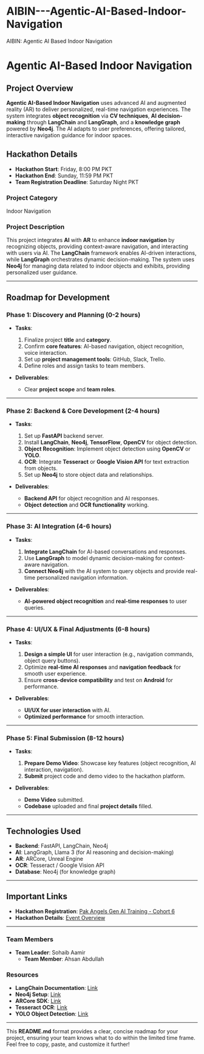 # AIBIN---Agentic-AI-Based-Indoor-Navigation
AIBIN: Agentic AI Based Indoor Navigation 

# Agentic AI-Based Indoor Navigation

## Project Overview

**Agentic AI-Based Indoor Navigation** uses advanced AI and augmented reality (AR) to deliver personalized, real-time navigation experiences. The system integrates **object recognition** via **CV techniques**, **AI decision-making** through **LangChain** and **LangGraph**, and a **knowledge graph** powered by **Neo4j**. The AI adapts to user preferences, offering tailored, interactive navigation guidance for indoor spaces.

## Hackathon Details

- **Hackathon Start**: Friday, 8:00 PM PKT  
- **Hackathon End**: Sunday, 11:59 PM PKT  
- **Team Registration Deadline**: Saturday Night PKT

### **Project Category**
Indoor Navigation

### **Project Description**
This project integrates **AI** with **AR** to enhance **indoor navigation** by recognizing objects, providing context-aware navigation, and interacting with users via AI. The **LangChain** framework enables AI-driven interactions, while **LangGraph** orchestrates dynamic decision-making. The system uses **Neo4j** for managing data related to indoor objects and exhibits, providing personalized user guidance.

---

## **Roadmap for Development**

### **Phase 1: Discovery and Planning (0-2 hours)**

- **Tasks**:
  1. Finalize project **title** and **category**.
  2. Confirm **core features**: AI-based navigation, object recognition, voice interaction.
  3. Set up **project management tools**: GitHub, Slack, Trello.
  4. Define roles and assign tasks to team members.

- **Deliverables**:
  - Clear **project scope** and **team roles**.

---

### **Phase 2: Backend & Core Development (2-4 hours)**

- **Tasks**:
  1. Set up **FastAPI** backend server.
  2. Install **LangChain**, **Neo4j**, **TensorFlow**, **OpenCV** for object detection.
  3. **Object Recognition**: Implement object detection using **OpenCV** or **YOLO**.
  4. **OCR**: Integrate **Tesseract** or **Google Vision API** for text extraction from objects.
  5. Set up **Neo4j** to store object data and relationships.

- **Deliverables**:
  - **Backend API** for object recognition and AI responses.
  - **Object detection** and **OCR functionality** working.

---

### **Phase 3: AI Integration (4-6 hours)**

- **Tasks**:
  1. **Integrate LangChain** for AI-based conversations and responses.
  2. Use **LangGraph** to model dynamic decision-making for context-aware navigation.
  3. **Connect Neo4j** with the AI system to query objects and provide real-time personalized navigation information.

- **Deliverables**:
  - **AI-powered object recognition** and **real-time responses** to user queries.

---

### **Phase 4: UI/UX & Final Adjustments (6-8 hours)**

- **Tasks**:
  1. **Design a simple UI** for user interaction (e.g., navigation commands, object query buttons).
  2. Optimize **real-time AI responses** and **navigation feedback** for smooth user experience.
  3. Ensure **cross-device compatibility** and test on **Android** for performance.

- **Deliverables**:
  - **UI/UX for user interaction** with AI.
  - **Optimized performance** for smooth interaction.

---

### **Phase 5: Final Submission (8-12 hours)**

- **Tasks**:
  1. **Prepare Demo Video**: Showcase key features (object recognition, AI interaction, navigation).
  2. **Submit** project code and demo video to the hackathon platform.

- **Deliverables**:
  - **Demo Video** submitted.
  - **Codebase** uploaded and final **project details** filled.

---

## **Technologies Used**

- **Backend**: FastAPI, LangChain, Neo4j
- **AI**: LangGraph, Llama 3 (for AI reasoning and decision-making)
- **AR**: ARCore, Unreal Engine
- **OCR**: Tesseract / Google Vision API
- **Database**: Neo4j (for knowledge graph)

---

## **Important Links**

- **Hackathon Registration**: [Pak Angels Gen AI Training - Cohort 6](https://hackathon.aspirepk.org/cohort6/)
- **Hackathon Details**: [Event Overview](https://hackathon.aspirepk.org/cohort6/)

---

### **Team Members**

- **Team Leader**: Sohaib Aamir  
  - **Team Member**: Ahsan Abdullah

### **Resources**

- **LangChain Documentation**: [Link](https://python.langchain.com/)
- **Neo4j Setup**: [Link](https://neo4j.com/docs/)
- **ARCore SDK**: [Link](https://developers.google.com/ar/develop)
- **Tesseract OCR**: [Link](https://github.com/tesseract-ocr/tesseract)
- **YOLO Object Detection**: [Link](https://github.com/AlexeyAB/darknet)

---

This **README.md** format provides a clear, concise roadmap for your project, ensuring your team knows what to do within the limited time frame. Feel free to copy, paste, and customize it further!
